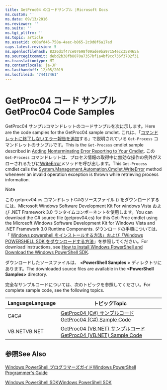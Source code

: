 ```yaml
---
title: GetProc04 のコードサンプル |Microsoft Docs
ms.custom: ''
ms.date: 09/13/2016
ms.reviewer: ''
ms.suite: ''
ms.tgt_pltfrm: ''
ms.topic: article
ms.assetid: c00afd46-758a-4aec-b865-2c9d8f6a17ad
caps.latest.revision: 5
ms.openlocfilehash: 8326d1f47ce07698f09ade9ba97154ecc358465a
ms.sourcegitcommit: debd2b38fb8070a7357bf1a4bf9cc736f3702f31
ms.translationtype: MT
ms.contentlocale: ja-JP
ms.lasthandoff: 12/05/2019
ms.locfileid: "74417461"
---
```

# <a name="getproc04-code-samples"></a><span data-ttu-id="05460-102">GetProc04 コード サンプル</span><span class="sxs-lookup"><span data-stu-id="05460-102">GetProc04 Code Samples</span></span>

<span data-ttu-id="05460-103">GetProc04 サンプルコマンドレットのコードサンプルを次に示します。</span><span class="sxs-lookup"><span data-stu-id="05460-103">Here are the code samples for the GetProc04 sample cmdlet.</span></span> <span data-ttu-id="05460-104">これは、「[コマンドレットに終了しないエラー報告を追加](../cmdlet/adding-non-terminating-error-reporting-to-your-cmdlet.md)する」で説明されている `Get-Process` コマンドレットのサンプルです。</span><span class="sxs-lookup"><span data-stu-id="05460-104">This is the `Get-Process` cmdlet sample described in [Adding Nonterminating Error Reporting to Your Cmdlet](../cmdlet/adding-non-terminating-error-reporting-to-your-cmdlet.md).</span></span> <span data-ttu-id="05460-105">この `Get-Process` コマンドレットは、プロセス情報の取得中に無効な操作の例外がスローされるたびに[WriteError](/dotnet/api/System.Management.Automation.Cmdlet.WriteError)メソッドを呼び出します。</span><span class="sxs-lookup"><span data-stu-id="05460-105">This `Get-Process` cmdlet calls the [System.Management.Automation.Cmdlet.WriteError](/dotnet/api/System.Management.Automation.Cmdlet.WriteError) method whenever an invalid operation exception is thrown while retrieving process information.</span></span>

> [!NOTE]
> <span data-ttu-id="05460-106">この getprov04.cs コマンドレットC#のソースファイル () をダウンロードするには、Microsoft Windows Software Development Kit For windows Vista および .NET Framework 3.0 ランタイムコンポーネントを使用します。</span><span class="sxs-lookup"><span data-stu-id="05460-106">You can download the C# source file (getprov04.cs) for this Get-Proc cmdlet using the Microsoft Windows Software Development Kit for Windows Vista and .NET Framework 3.0 Runtime Components.</span></span> <span data-ttu-id="05460-107">ダウンロードの手順については、「 [Windows powershell をインストールする方法」および「Windows POWERSHELL SDK をダウンロードする方法](/powershell/scripting/developer/installing-the-windows-powershell-sdk)」を参照してください。</span><span class="sxs-lookup"><span data-stu-id="05460-107">For download instructions, see [How to Install Windows PowerShell and Download the Windows PowerShell SDK](/powershell/scripting/developer/installing-the-windows-powershell-sdk).</span></span>
>
> <span data-ttu-id="05460-108">ダウンロードしたソースファイルは、 **\<PowerShell Samples >** ディレクトリにあります。</span><span class="sxs-lookup"><span data-stu-id="05460-108">The downloaded source files are available in the **\<PowerShell Samples>** directory.</span></span>

<span data-ttu-id="05460-109">完全なサンプルコードについては、次のトピックを参照してください。</span><span class="sxs-lookup"><span data-stu-id="05460-109">For complete sample code, see the following topics.</span></span>

|<span data-ttu-id="05460-110">Language</span><span class="sxs-lookup"><span data-stu-id="05460-110">Language</span></span>|<span data-ttu-id="05460-111">トピック</span><span class="sxs-lookup"><span data-stu-id="05460-111">Topic</span></span>|
|--------------|-----------|
|<span data-ttu-id="05460-112">C#</span><span class="sxs-lookup"><span data-stu-id="05460-112">C#</span></span>|[<span data-ttu-id="05460-113">GetProc04 (C#) サンプルコード</span><span class="sxs-lookup"><span data-stu-id="05460-113">GetProc04 (C#) Sample Code</span></span>](./getproc04-csharp-sample-code.md)|
|<span data-ttu-id="05460-114">VB.NET</span><span class="sxs-lookup"><span data-stu-id="05460-114">VB.NET</span></span>|[<span data-ttu-id="05460-115">GetProc04 (VB.NET) サンプルコード</span><span class="sxs-lookup"><span data-stu-id="05460-115">GetProc04 (VB.NET) Sample Code</span></span>](./getproc04-vb-net-sample-code.md)|

## <a name="see-also"></a><span data-ttu-id="05460-116">参照</span><span class="sxs-lookup"><span data-stu-id="05460-116">See Also</span></span>

[<span data-ttu-id="05460-117">Windows PowerShell プログラマーズガイド</span><span class="sxs-lookup"><span data-stu-id="05460-117">Windows PowerShell Programmer's Guide</span></span>](./windows-powershell-programmer-s-guide.md)

[<span data-ttu-id="05460-118">Windows PowerShell SDK</span><span class="sxs-lookup"><span data-stu-id="05460-118">Windows PowerShell SDK</span></span>](../windows-powershell-reference.md)
